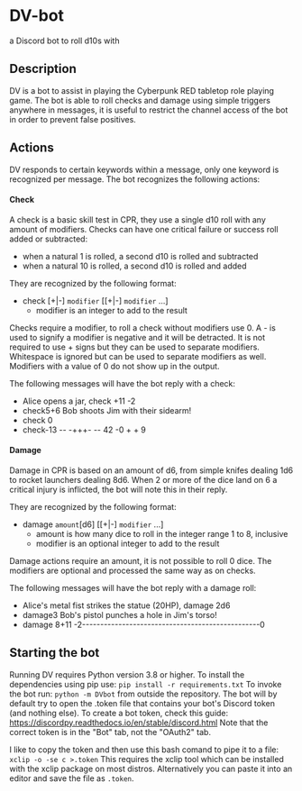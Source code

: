# DV-bot
a Discord bot to roll d10s with

## Description
DV is a bot to assist in playing the Cyberpunk RED tabletop role playing game.
The bot is able to roll checks and damage using simple triggers anywhere in
messages, it is useful to restrict the channel access of the bot in order to
prevent false positives.

## Actions
DV responds to certain keywords within a message, only one keyword is
recognized per message.
The bot recognizes the following actions:

#### Check
A check is a basic skill test in CPR, they use a single d10 roll with any
amount of modifiers.
Checks can have one critical failure or success roll added or subtracted:
- when a natural 1 is rolled, a second d10 is rolled and subtracted
- when a natural 10 is rolled, a second d10 is rolled and added

They are recognized by the following format:
- check [+|-] `modifier` [[+|-] `modifier` ...]
  - modifier is an integer to add to the result

Checks require a modifier, to roll a check without modifiers use 0.
A - is used to signify a modifier is negative and it will be detracted.
It is not required to use + signs but they can be used to separate modifiers.
Whitespace is ignored but can be used to separate modifiers as well.
Modifiers with a value of 0 do not show up in the output.

The following messages will have the bot reply with a check:
- Alice opens a jar, check +11 -2
- check5+6 Bob shoots Jim with their sidearm!
- check 0
- check-13 -- -+++- -- 42     -0           +      +           9

#### Damage
Damage in CPR is based on an amount of d6, from simple knifes dealing 1d6 to
rocket launchers dealing 8d6.
When 2 or more of the dice land on 6 a critical injury is inflicted, the bot
will note this in their reply.

They are recognized by the following format:
- damage `amount`[d6] [[+|-] `modifier` ...]
  - amount is how many dice to roll in the integer range 1 to 8, inclusive
  - modifier is an optional integer to add to the result

Damage actions require an amount, it is not possible to roll 0 dice.
The modifiers are optional and processed the same way as on checks.

The following messages will have the bot reply with a damage roll:
- Alice's metal fist strikes the statue (20HP), damage 2d6
- damage3 Bob's pistol punches a hole in Jim's torso!
- damage 8+11  -2-------------------------------------------------0

## Starting the bot
Running DV requires Python version 3.8 or higher.
To install the dependencies using pip use: `pip install -r requirements.txt`
To invoke the bot run: `python -m DVbot` from outside the repository.
The bot will by default try to open the .token file that contains your bot's
Discord token (and nothing else).
To create a bot token, check this guide:
https://discordpy.readthedocs.io/en/stable/discord.html
Note that the correct token is in the "Bot" tab, not the "OAuth2" tab.

I like to copy the token and then use this bash comand to pipe it to a file:
`xclip -o -se c >.token`
This requires the xclip tool which can be installed with the xclip package on
most distros.
Alternatively you can paste it into an editor and save the file as `.token`.
